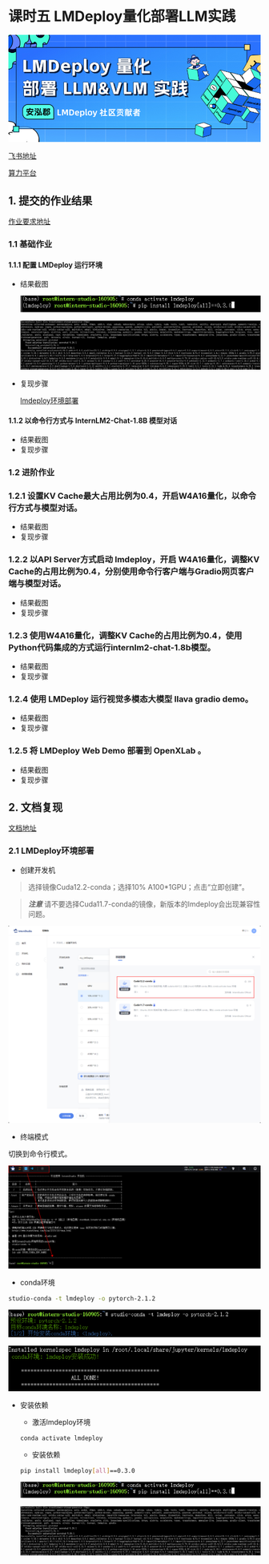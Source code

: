 # 课时五 LMDeploy量化部署LLM实践
![alt text](image-113.png)

[飞书地址](https://aicarrier.feishu.cn/wiki/Vv4swUFMni5DiMkcasUczUp9nid#LSBkd2cTHorhsAx5jZAcO0B3nqe)

[算力平台](https://studio.intern-ai.org.cn/)

## 1. 提交的作业结果

[作业要求地址](https://github.com/InternLM/Tutorial/blob/camp2/lmdeploy/homework.md)

### 1.1 基础作业

#### 1.1.1 配置 LMDeploy 运行环境

- 结果截图

  ![alt text](image-118.png)

  ![alt text](image-119.png)

- 复现步骤
  
  [lmdeploy环境部署](#21-lmdeploy环境部署)
  

#### 1.1.2 以命令行方式与 InternLM2-Chat-1.8B 模型对话

- 结果截图
- 复现步骤

### 1.2 进阶作业

### 1.2.1 设置KV Cache最大占用比例为0.4，开启W4A16量化，以命令行方式与模型对话。

- 结果截图
- 复现步骤

### 1.2.2 以API Server方式启动 lmdeploy，开启 W4A16量化，调整KV Cache的占用比例为0.4，分别使用命令行客户端与Gradio网页客户端与模型对话。

- 结果截图
- 复现步骤

### 1.2.3 使用W4A16量化，调整KV Cache的占用比例为0.4，使用Python代码集成的方式运行internlm2-chat-1.8b模型。

- 结果截图
- 复现步骤

### 1.2.4 使用 LMDeploy 运行视觉多模态大模型 llava gradio demo。

- 结果截图
- 复现步骤

### 1.2.5 将 LMDeploy Web Demo 部署到 OpenXLab 。

- 结果截图
- 复现步骤

## 2. 文档复现

[文档地址](https://github.com/InternLM/Tutorial/blob/camp2/lmdeploy/README.md)

### 2.1 LMDeploy环境部署

- 创建开发机

>选择镜像Cuda12.2-conda；选择10% A100*1GPU；点击“立即创建”。

>***注意***   请不要选择Cuda11.7-conda的镜像，新版本的lmdeploy会出现兼容性问题。

![alt text](image-114.png)

- 终端模式

切换到命令行模式。

![alt text](image-115.png)

- conda环境

```bash
studio-conda -t lmdeploy -o pytorch-2.1.2
```

![alt text](image-116.png)

![alt text](image-117.png)

- 安装依赖

  - 激活lmdeploy环境

  ```bash
  conda activate lmdeploy
  ```

  - 安装依赖

  ```bash
  pip install lmdeploy[all]==0.3.0
  ```

  ![alt text](image-118.png)

  ![alt text](image-119.png)